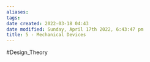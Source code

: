 ```yaml
---
aliases: 
tags: 
date created: 2022-03-18 04:43
date modified: Sunday, April 17th 2022, 6:43:47 pm
title: 5 - Mechanical Devices
---
```


#Design_Theory
